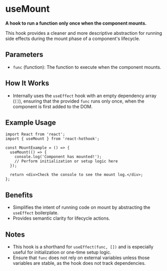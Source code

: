 # useMount

**A hook to run a function only once when the component mounts.**

This hook provides a cleaner and more descriptive abstraction for running side effects during the mount phase of a component's lifecycle.

## Parameters

- `func` (function): The function to execute when the component mounts.

## How It Works

- Internally uses the `useEffect` hook with an empty dependency array (`[]`), ensuring that the provided `func` runs only once, when the component is first added to the DOM.

## Example Usage

```tsx
import React from 'react';
import { useMount } from 'react-hothook';

const MountExample = () => {
  useMount(() => {
    console.log('Component has mounted!');
    // Perform initialization or setup logic here
  });

  return <div>Check the console to see the mount log.</div>;
};
```

## Benefits

- Simplifies the intent of running code on mount by abstracting the `useEffect` boilerplate.
- Provides semantic clarity for lifecycle actions.

## Notes

- This hook is a shorthand for `useEffect(func, [])` and is especially useful for initialization or one-time setup logic.
- Ensure that `func` does not rely on external variables unless those variables are stable, as the hook does not track dependencies.
